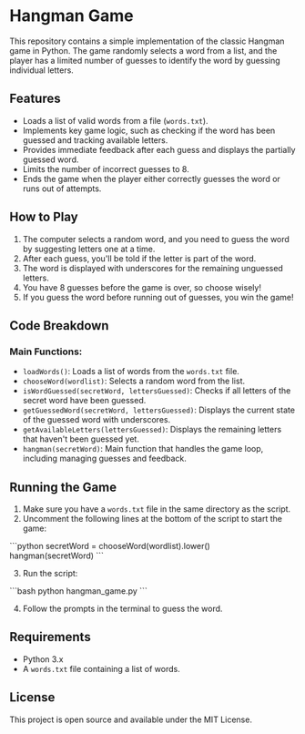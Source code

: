 
# Hangman Game

This repository contains a simple implementation of the classic Hangman game in Python. The game randomly selects a word from a list, and the player has a limited number of guesses to identify the word by guessing individual letters.

## Features

- Loads a list of valid words from a file (`words.txt`).
- Implements key game logic, such as checking if the word has been guessed and tracking available letters.
- Provides immediate feedback after each guess and displays the partially guessed word.
- Limits the number of incorrect guesses to 8.
- Ends the game when the player either correctly guesses the word or runs out of attempts.

## How to Play

1. The computer selects a random word, and you need to guess the word by suggesting letters one at a time.
2. After each guess, you'll be told if the letter is part of the word.
3. The word is displayed with underscores for the remaining unguessed letters.
4. You have 8 guesses before the game is over, so choose wisely!
5. If you guess the word before running out of guesses, you win the game!

## Code Breakdown

### Main Functions:
- `loadWords()`: Loads a list of words from the `words.txt` file.
- `chooseWord(wordlist)`: Selects a random word from the list.
- `isWordGuessed(secretWord, lettersGuessed)`: Checks if all letters of the secret word have been guessed.
- `getGuessedWord(secretWord, lettersGuessed)`: Displays the current state of the guessed word with underscores.
- `getAvailableLetters(lettersGuessed)`: Displays the remaining letters that haven't been guessed yet.
- `hangman(secretWord)`: Main function that handles the game loop, including managing guesses and feedback.

## Running the Game

1. Make sure you have a `words.txt` file in the same directory as the script.
2. Uncomment the following lines at the bottom of the script to start the game:

\`\`\`python
secretWord = chooseWord(wordlist).lower()
hangman(secretWord)
\`\`\`

3. Run the script:

\`\`\`bash
python hangman_game.py
\`\`\`

4. Follow the prompts in the terminal to guess the word.

## Requirements

- Python 3.x
- A `words.txt` file containing a list of words.

## License

This project is open source and available under the MIT License.
